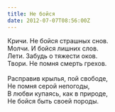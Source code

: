 ```yaml
---
title: Не бойся
date: 2012-07-07T08:56:00Z
---
```


Кричи. Не бойся страшных снов.<br />
Молчи. И бойся лишних слов.<br />
Лети. Забудь о тяжести оков.<br />
Твори. Не помня смерть грехов.<br />
<br />
Расправив крылья, пой свободе,<br />
Не помня серой непогоды,<br />
В любви купаясь, как в природе,<br />
Не бойся быть своей породы.